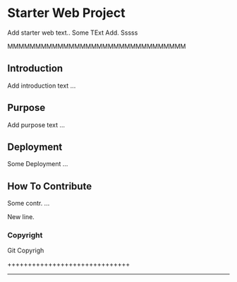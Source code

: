 # Starter Web Project

Add starter web text.. Some TExt Add. Sssss


MMMMMMMMMMMMMMMMMMMMMMMMMMMMMMMM

## Introduction

Add introduction text ...

## Purpose

Add purpose text ...

## Deployment

Some Deployment ...

## How To Contribute

Some contr. ...

New line.

### Copyright

Git Copyrigh

++++++++++++++++++++++++++++++


----------------------------------

